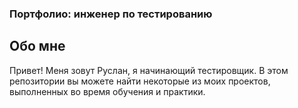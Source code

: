 <h3>Портфолио: инженер по тестированию</h3>
<h2>Обо мне</h2>
<p>Привет! Меня зовут Руслан, я начинающий тестировщик.
В этом репозитории вы можете найти некоторые из моих проектов, выполненных во время обучения и практики.</p>
